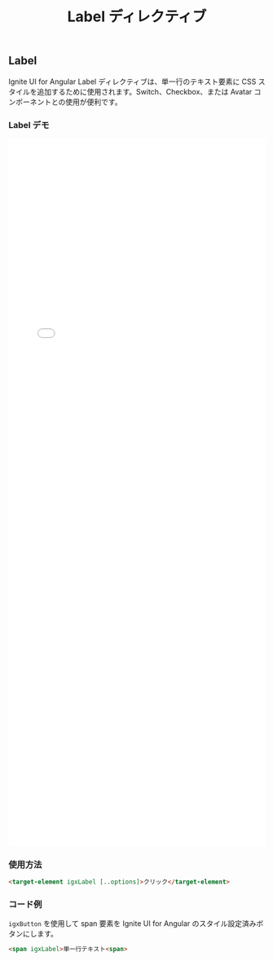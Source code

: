 ﻿---
title: Label ディレクティブ
_description: Ignite UI for Angular Label コンポーネントを使用すると、単一行のテキスト要素を作成するための CSS スタイルを追加し、その他のコントロールと統合できます。
_keywords: Ignite UI for Angular, UI コントロール, Angular ウィジェット, web ウィジェット, UI ウィジェット, Angular, ネイティブ Angular コンポーネント スィート, ネイティブ Angular コントロール, ネイティブ Angular コンポーネント ライブラリ, Angular Label コンポーネント, Angular Label コントロール
---

## Label
<p class="highlight">Ignite UI for Angular Label ディレクティブは、単一行のテキスト要素に CSS スタイルを追加するために使用されます。Switch、Checkbox、または Avatar コンポーネントとの使用が便利です。</p>
<div class="divider"></div>

### Label デモ
<div class="sample-container" style="height:1390px">
<iframe src='{environment:demosBaseUrl}/form-elements' width="100%" height="100%" seamless frameBorder="0"></iframe>
</div>
<div class="divider--half"></div>

### 使用方法
```html
<target-element igxLabel [..options]>クリック</target-element>
```
<div class="divider--half"></div>

### コード例

`igxButton` を使用して span 要素を Ignite UI for Angular のスタイル設定済みボタンにします。
```html
<span igxLabel>単一行テキスト<span>
```
<div class="divider--half"></div>
